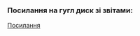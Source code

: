 ### Посилання на гугл диск зі звітами:
[Посилання](https://drive.google.com/drive/folders/1v5cf9xx58OZouatJiz2u08cjUkxzvgBS?usp=sharing)